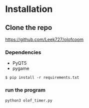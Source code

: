 # Installation
## Clone the repo 
https://github.com/Leek727/olofcoom

### Dependencies
 - PyQT5
 - pygame

```
$ pip install -r requirements.txt
```

### run the program
```
python3 olof_timer.py
```
